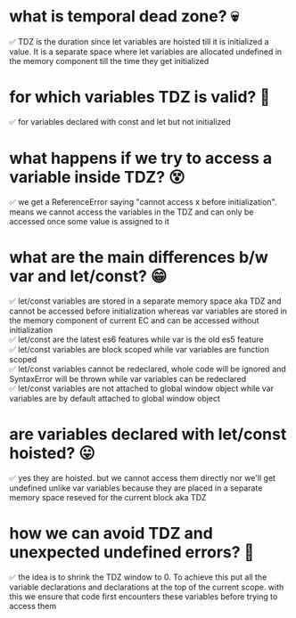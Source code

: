 # what is temporal dead zone? 💀
✅ TDZ is the duration since let variables are hoisted till it is initialized a value. It is a separate space where let variables are allocated undefined in the memory component till the time they get initialized

# for which variables TDZ is valid? 🤔
✅ for variables declared with const and let but not initialized

# what happens if we try to access a variable inside TDZ? 😵
✅ we get a ReferenceError saying "cannot access x before initialization". means we cannot access the variables in the TDZ and can only be accessed once some value is assigned to it

# what are the main differences b/w var and let/const? 😁
✅ let/const variables are stored in a separate memory space aka TDZ and cannot be accessed before initialization whereas var variables are stored in the memory component of current EC and
can be accessed without initialization<br>
✅ let/const are the latest es6 features while var is the old es5 feature<br>
✅ let/const variables are block scoped while var variables are function scoped<br>
✅ let/const variables cannot be redeclared, whole code will be ignored and SyntaxError will be thrown while var variables can be redeclared<br>
✅ let/const variables are not attached to global window object while var variables are by default attached to global window object

# are variables declared with let/const hoisted? 😛
✅ yes they are hoisted. but we cannot access them directly nor we'll get undefined unlike var variables because they are placed in a separate memory space reseved for the current block aka TDZ

# how we can avoid TDZ and unexpected undefined errors? 🧐
✅ the idea is to shrink the TDZ window to 0. To achieve this put all the variable declarations and declarations at the top of the current scope. with this we ensure that code first encounters these variables before trying to access them
